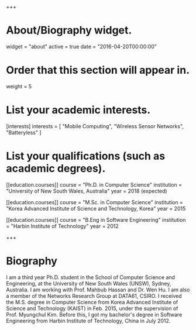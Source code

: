 +++
# About/Biography widget.
widget = "about"
active = true
date = "2016-04-20T00:00:00"

# Order that this section will appear in.
weight = 5

# List your academic interests.
[interests]
  interests = [
    "Mobile Computing",
    "Wireless Sensor Networks",
    "Batteryless"
  ]

# List your qualifications (such as academic degrees).
[[education.courses]]
  course = "Ph.D. in Computer Science"
  institution = "University of New South Wales, Australia"
  year = 2018 (expected)

[[education.courses]]
  course = "M.Sc. in Computer Science"
  institution = "Korea Advanced Institute of Science and Technology, Korea"
  year = 2015

[[education.courses]]
  course = "B.Eng in Software Engineering"
  institution = "Harbin Institute of Technology"
  year = 2012
 
+++

# Biography

I am a third year Ph.D. student in the School of Computer Science and Engineering, at the University of New South Wales (UNSW), Sydney, Australia.  I am working with Prof. Mahbub Hassan and Dr. Wen Hu. I am also a member of the Networks Research Group at DATA61, CSIRO. I received the M.S. degree in Computer Science from Korea Advanced Institute of Science and Technology (KAIST) in Feb. 2015, under the supervision of Prof. Myungchul Kim. Before this, I got my bachelor's degree in Software Engineering from Harbin Institute of Technology, China in July 2012. 
